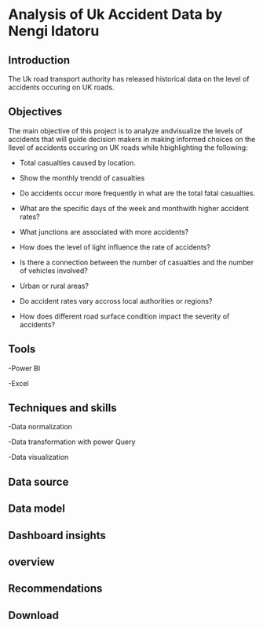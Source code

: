 # Analysis of Uk Accident Data by Nengi Idatoru
## Introduction
The Uk road transport authority has released historical data on the level of accidents occuring on UK roads. 

## Objectives
The main objective of this project is to analyze andvisualize the levels of accidents that will guide decision makers in making informed choices on the llevel of accidents occuring on UK roads while hbighlighting the following:

- Total casualties caused by location.
  
- Show the monthly trendd of casualties
  
- Do accidents occur more frequently in what are the total fatal casualties.
  
- What are the specific days of the week and monthwith higher accident rates?
 
- What junctions are associated with more accidents?
  
- How does the level of light influence the rate of accidents?
  
- Is there a connection between the number of casualties and the number of vehicles involved?
  
- Urban or rural areas?
  
- Do accident rates vary accross local authorities or regions?
  
-  How does different road surface condition impact the severity of accidents?

## Tools
-Power BI

-Excel

## Techniques and skills
-Data normalization

-Data transformation with power Query

-Data visualization


## Data source


## Data model


## Dashboard insights
## overview
## Recommendations
## Download
